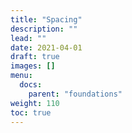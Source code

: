 ```yaml
---
title: "Spacing"
description: ""
lead: ""
date: 2021-04-01
draft: true
images: []
menu:
  docs:
    parent: "foundations"
weight: 110
toc: true
---
```

